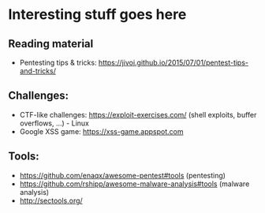 # Interesting stuff goes here

## Reading material
- Pentesting tips & tricks: https://jivoi.github.io/2015/07/01/pentest-tips-and-tricks/

## Challenges: 
- CTF-like challenges: https://exploit-exercises.com/ (shell exploits, buffer overflows, ...) - Linux
- Google XSS game: https://xss-game.appspot.com

## Tools:
- https://github.com/enaqx/awesome-pentest#tools (pentesting)
- https://github.com/rshipp/awesome-malware-analysis#tools (malware analysis)
- http://sectools.org/
